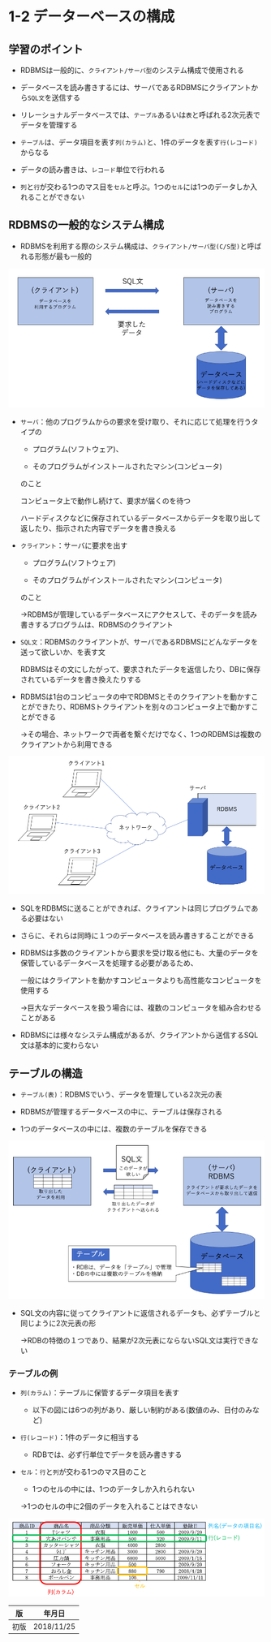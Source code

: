 1-2 データーベースの構成
====================

## 学習のポイント

* RDBMSは一般的に、`クライアント/サーバ型`のシステム構成で使用される

* データベースを読み書きするには、サーバであるRDBMSにクライアントから`SQL文`を送信する

* リレーショナルデータベースでは、`テーブル`あるいは`表`と呼ばれる2次元表でデータを管理する

* `テーブル`は、データ項目を表す`列(カラム)`と、1件のデータを表す`行(レコード)`からなる

* データの読み書きは、`レコード`単位で行われる

* `列`と`行`が交わる1つのマス目を`セル`と呼ぶ。1つの`セル`には1つのデータしか入れることができない



## RDBMSの一般的なシステム構成

* RDBMSを利用する際のシステム構成は、`クライアント/サーバ型(C/S型)`と呼ばれる形態が最も一般的

![RDBMSを利用する際のシステム構成](./images/RDBMSを利用する際のシステム構成.png)

* `サーバ`：他のプログラムからの要求を受け取り、それに応じて処理を行うタイプの

  * プログラム(ソフトウェア)、

  * そのプログラムがインストールされたマシン(コンピュータ)

  のこと

  コンピュータ上で動作し続けて、要求が届くのを待つ

  ハードディスクなどに保存されているデータベースからデータを取り出して返したり、指示された内容でデータを書き換える

* `クライアント`：サーバに要求を出す

  * プログラム(ソフトウェア)

  * そのプログラムがインストールされたマシン(コンピュータ)

  のこと

  ->RDBMSが管理しているデータベースにアクセスして、そのデータを読み書きするプログラムは、RDBMSのクライアント

* `SQL文`：RDBMSのクライアントが、サーバであるRDBMSにどんなデータを送って欲しいか、を表す文

  RDBMSはその文にしたがって、要求されたデータを返信したり、DBに保存されているデータを書き換えたりする

* RDBMSは1台のコンピュータの中でRDBMSとそのクライアントを動かすことができたり、RDBMSトクライアントを別々のコンピュータ上で動かすことができる

  ->その場合、ネットワークで両者を繋ぐだけでなく、1つのRDBMSは複数のクライアントから利用できる

![ネットワーク経由のRDBMS](./images/ネットワーク経由のRDBMS.png)

* SQLをRDBMSに送ることができれば、クライアントは同じプログラムである必要はない

* さらに、それらは同時に１つのデータベースを読み書きすることができる

* RDBMSは多数のクライアントから要求を受け取る他にも、大量のデータを保管しているデータベースを処理する必要があるため、

  一般にはクライアントを動かすコンピュータよりも高性能なコンピュータを使用する

  ->巨大なデータベースを扱う場合には、複数のコンピュータを組み合わせることがある

* RDBMSには様々なシステム構成があるが、クライアントから送信するSQL文は基本的に変わらない



## テーブルの構造

* `テーブル(表)`：RDBMSでいう、データを管理している2次元の表

* RDBMSが管理するデータベースの中に、テーブルは保存される

* 1つのデータベースの中には、複数のテーブルを保存できる

![データベースとテーブルの関係](./images/データベースとテーブルの関係.png)

* SQL文の内容に従ってクライアントに返信されるデータも、必ずテーブルと同じように2次元表の形

  ->RDBの特徴の１つであり、結果が2次元表にならないSQL文は実行できない



### テーブルの例

* `列(カラム)`：テーブルに保管するデータ項目を表す

  * 以下の図には6つの列があり、厳しい制約がある(数値のみ、日付のみなど)

* `行(レコード)`：1件のデータに相当する

  * RDBでは、必ず行単位でデータを読み書きする

* `セル`：`行`と`列`が交わる1つのマス目のこと

  * 1つのセルの中には、1つのデータしか入れられない

  ->1つのセルの中に2個のデータを入れることはできない

![例_商品テーブル](./images/例_商品テーブル.png)



| 版 |   年月日  |
|----|----------|
|初版|2018/11/25|
